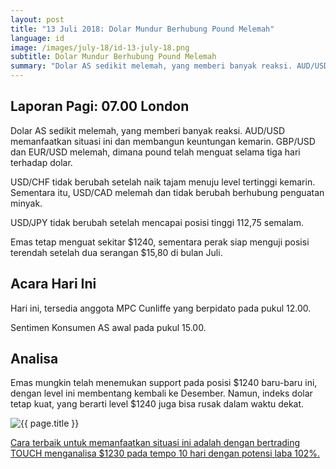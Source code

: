 ```yaml
---
layout: post
title: "13 Juli 2018: Dolar Mundur Berhubung Pound Melemah"
language: id
image: /images/july-18/id-13-july-18.png
subtitle: Dolar Mundur Berhubung Pound Melemah
summary: "Dolar AS sedikit melemah, yang memberi banyak reaksi. AUD/USD memanfaatkan situasi ini dan membangun keuntungan kemarin. GBP/USD dan EUR/USD melemah, dimana pound telah menguat selama tiga hari terhadap dolar"
---
```

## Laporan Pagi: 07.00 London

Dolar AS sedikit melemah, yang memberi banyak reaksi. AUD/USD memanfaatkan situasi ini dan membangun keuntungan kemarin. GBP/USD dan EUR/USD melemah, dimana pound telah menguat selama tiga hari terhadap dolar.

USD/CHF tidak berubah setelah naik tajam menuju level tertinggi kemarin. Sementara itu, USD/CAD melemah dan tidak berubah berhubung penguatan minyak.

USD/JPY tidak berubah setelah mencapai posisi tinggi 112,75 semalam.

Emas tetap menguat sekitar $1240, sementara perak siap menguji posisi terendah setelah dua serangan $15,80 di bulan Juli.

## Acara Hari Ini

Hari ini, tersedia anggota MPC Cunliffe yang berpidato pada pukul 12.00.

Sentimen Konsumen AS awal pada pukul 15.00.

## Analisa

Emas mungkin telah menemukan support pada posisi $1240 baru-baru ini, dengan level ini membentang kembali ke Desember. Namun, indeks dolar tetap kuat, yang berarti level $1240 juga bisa rusak dalam waktu dekat.

<img src="{{ site.url }}/images/july-18/id-13-july-18.png" alt="{{ page.title }}" title="{{ page.title }}">

<a href="%LINK%%currency=USD&market=commodities&underlying=frxXAUUSD&formname=touchnotouch&duration_amount=10&duration_units=d&amount=10&amount_type=stake&expiry_type=duration&barrier=1230" target="_blank">Cara terbaik untuk memanfaatkan situasi ini adalah dengan bertrading TOUCH menganalisa $1230 pada tempo 10 hari dengan potensi laba 102%.</a>
